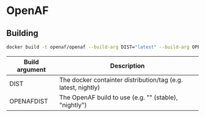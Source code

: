 # OpenAF

## Building

````sh
docker build -t openaf/openaf --build-arg DIST="latest" --build-arg OPENAFDIST="" https://github.com/OpenAF/openaf-dockers.git#:openaf-ubi
````

| Build argument | Description |
|----------------|-------------|
| DIST           | The docker containter distribution/tag (e.g. latest, nightly) |
| OPENAFDIST     | The OpenAF build to use (e.g. "" (stable), "nightly") |
